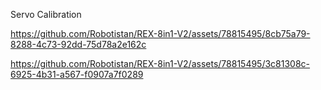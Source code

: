 Servo Calibration


https://github.com/Robotistan/REX-8in1-V2/assets/78815495/8cb75a79-8288-4c73-92dd-75d78a2e162c



https://github.com/Robotistan/REX-8in1-V2/assets/78815495/3c81308c-6925-4b31-a567-f0907a7f0289

